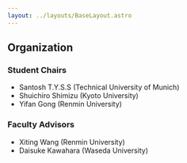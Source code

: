 ```yaml
---
layout: ../layouts/BaseLayout.astro
---
```


## Organization

### Student Chairs

- Santosh T.Y.S.S (Technical University of Munich)
- Shuichiro Shimizu (Kyoto University)
- Yifan Gong (Renmin University)

### Faculty Advisors

- Xiting Wang (Renmin University)
- Daisuke Kawahara (Waseda University)
